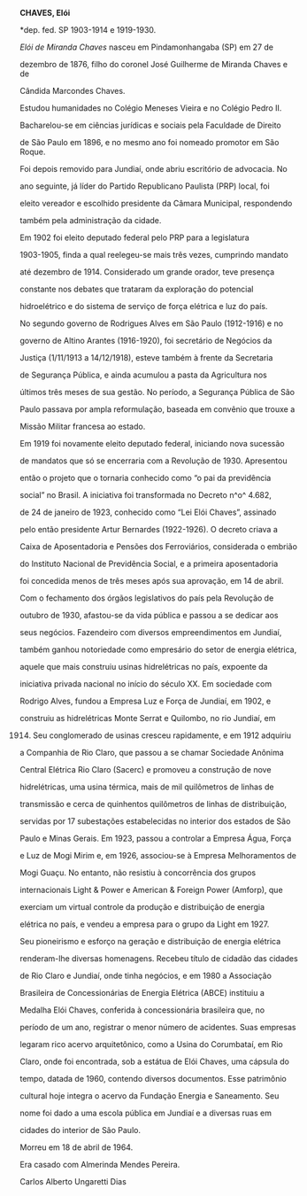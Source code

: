 **CHAVES, Elói**



\*dep. fed. SP 1903-1914 e 1919-1930.



*Elói de Miranda Chaves* nasceu em Pindamonhangaba (SP) em 27 de

dezembro de 1876, filho do coronel José Guilherme de Miranda Chaves e de

Cândida Marcondes Chaves.



Estudou humanidades no Colégio Meneses Vieira e no Colégio Pedro II.

Bacharelou-se em ciências jurídicas e sociais pela Faculdade de Direito

de São Paulo em 1896, e no mesmo ano foi nomeado promotor em São Roque.

Foi depois removido para Jundiaí, onde abriu escritório de advocacia. No

ano seguinte, já líder do Partido Republicano Paulista (PRP) local, foi

eleito vereador e escolhido presidente da Câmara Municipal, respondendo

também pela administração da cidade.



Em 1902 foi eleito deputado federal pelo PRP para a legislatura

1903-1905, finda a qual reelegeu-se mais três vezes, cumprindo mandato

até dezembro de 1914. Considerado um grande orador, teve presença

constante nos debates que trataram da exploração do potencial

hidroelétrico e do sistema de serviço de força elétrica e luz do país.

No segundo governo de Rodrigues Alves em São Paulo (1912-1916) e no

governo de Altino Arantes (1916-1920), foi secretário de Negócios da

Justiça (1/11/1913 a 14/12/1918), esteve também à frente da Secretaria

de Segurança Pública, e ainda acumulou a pasta da Agricultura nos

últimos três meses de sua gestão. No período, a Segurança Pública de São

Paulo passava por ampla reformulação, baseada em convênio que trouxe a

Missão Militar francesa ao estado.



Em 1919 foi novamente eleito deputado federal, iniciando nova sucessão

de mandatos que só se encerraria com a Revolução de 1930. Apresentou

então o projeto que o tornaria conhecido como “o pai da previdência

social” no Brasil. A iniciativa foi transformada no Decreto n^o^ 4.682,

de 24 de janeiro de 1923, conhecido como “Lei Elói Chaves”, assinado

pelo então presidente Artur Bernardes (1922-1926). O decreto criava a

Caixa de Aposentadoria e Pensões dos Ferroviários, considerada o embrião

do Instituto Nacional de Previdência Social, e a primeira aposentadoria

foi concedida menos de três meses após sua aprovação, em 14 de abril.



Com o fechamento dos órgãos legislativos do país pela Revolução de

outubro de 1930, afastou-se da vida pública e passou a se dedicar aos

seus negócios. Fazendeiro com diversos empreendimentos em Jundiaí,

também ganhou notoriedade como empresário do setor de energia elétrica,

aquele que mais construiu usinas hidrelétricas no país, expoente da

iniciativa privada nacional no início do século XX. Em sociedade com

Rodrigo Alves, fundou a Empresa Luz e Força de Jundiaí, em 1902, e

construiu as hidrelétricas Monte Serrat e Quilombo, no rio Jundiaí, em

1914. Seu conglomerado de usinas cresceu rapidamente, e em 1912 adquiriu

a Companhia de Rio Claro, que passou a se chamar Sociedade Anônima

Central Elétrica Rio Claro (Sacerc) e promoveu a construção de nove

hidrelétricas, uma usina térmica, mais de mil quilômetros de linhas de

transmissão e cerca de quinhentos quilômetros de linhas de distribuição,

servidas por 17 subestações estabelecidas no interior dos estados de São

Paulo e Minas Gerais. Em 1923, passou a controlar a Empresa Água, Força

e Luz de Mogi Mirim e, em 1926, associou-se à Empresa Melhoramentos de

Mogi Guaçu. No entanto, não resistiu à concorrência dos grupos

internacionais Light & Power e American & Foreign Power (Amforp), que

exerciam um virtual controle da produção e distribuição de energia

elétrica no país, e vendeu a empresa para o grupo da Light em 1927.



Seu pioneirismo e esforço na geração e distribuição de energia elétrica

renderam-lhe diversas homenagens. Recebeu título de cidadão das cidades

de Rio Claro e Jundiaí, onde tinha negócios, e em 1980 a Associação

Brasileira de Concessionárias de Energia Elétrica (ABCE) instituiu a

Medalha Elói Chaves, conferida à concessionária brasileira que, no

período de um ano, registrar o menor número de acidentes. Suas empresas

legaram rico acervo arquitetônico, como a Usina do Corumbataí, em Rio

Claro, onde foi encontrada, sob a estátua de Elói Chaves, uma cápsula do

tempo, datada de 1960, contendo diversos documentos. Esse patrimônio

cultural hoje integra o acervo da Fundação Energia e Saneamento. Seu

nome foi dado a uma escola pública em Jundiaí e a diversas ruas em

cidades do interior de São Paulo.



Morreu em 18 de abril de 1964.



Era casado com Almerinda Mendes Pereira.



Carlos Alberto Ungaretti Dias



